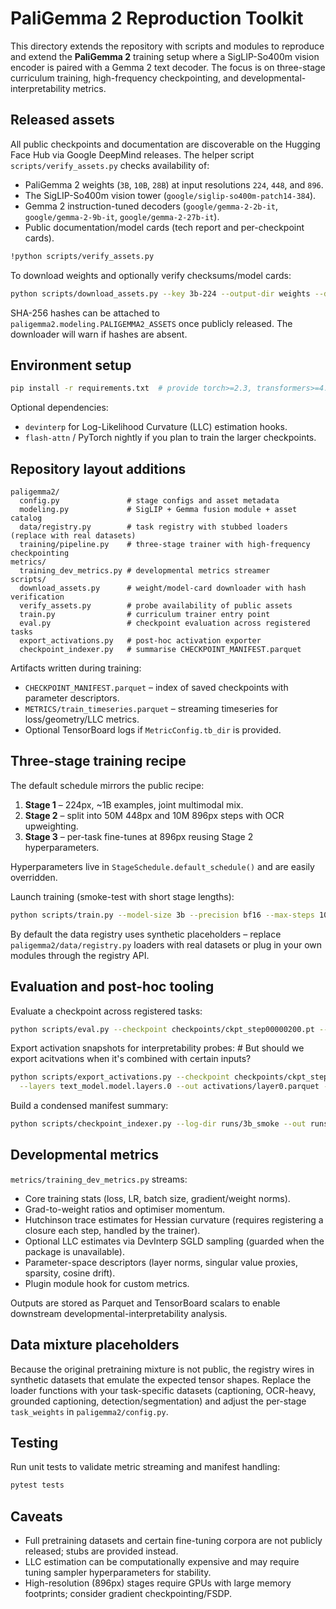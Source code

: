 # PaliGemma 2 Reproduction Toolkit

This directory extends the repository with scripts and modules to reproduce and extend the **PaliGemma 2** training setup where a SigLIP-So400m vision encoder is paired with a Gemma 2 text decoder. The focus is on three-stage curriculum training, high-frequency checkpointing, and developmental-interpretability metrics.

## Released assets

All public checkpoints and documentation are discoverable on the Hugging Face Hub via Google DeepMind releases. The helper script `scripts/verify_assets.py` checks availability of:

- PaliGemma 2 weights (`3B`, `10B`, `28B`) at input resolutions `224`, `448`, and `896`.
- The SigLIP-So400m vision tower (`google/siglip-so400m-patch14-384`).
- Gemma 2 instruction-tuned decoders (`google/gemma-2-2b-it`, `google/gemma-2-9b-it`, `google/gemma-2-27b-it`).
- Public documentation/model cards (tech report and per-checkpoint cards).

```bash
!python scripts/verify_assets.py
```

To download weights and optionally verify checksums/model cards:

```bash
python scripts/download_assets.py --key 3b-224 --output-dir weights --dump-card
```

SHA-256 hashes can be attached to `paligemma2.modeling.PALIGEMMA2_ASSETS` once publicly released. The downloader will warn if hashes are absent.

## Environment setup

```bash
pip install -r requirements.txt  # provide torch>=2.3, transformers>=4.41, huggingface_hub, pandas, pyarrow, tensorboard
```

Optional dependencies:

- `devinterp` for Log-Likelihood Curvature (LLC) estimation hooks.
- `flash-attn` / PyTorch nightly if you plan to train the larger checkpoints.

## Repository layout additions

```
paligemma2/
  config.py               # stage configs and asset metadata
  modeling.py             # SigLIP + Gemma fusion module + asset catalog
  data/registry.py        # task registry with stubbed loaders (replace with real datasets)
  training/pipeline.py    # three-stage trainer with high-frequency checkpointing
metrics/
  training_dev_metrics.py # developmental metrics streamer
scripts/
  download_assets.py      # weight/model-card downloader with hash verification
  verify_assets.py        # probe availability of public assets
  train.py                # curriculum trainer entry point
  eval.py                 # checkpoint evaluation across registered tasks
  export_activations.py   # post-hoc activation exporter
  checkpoint_indexer.py   # summarise CHECKPOINT_MANIFEST.parquet
```

Artifacts written during training:

- `CHECKPOINT_MANIFEST.parquet` – index of saved checkpoints with parameter descriptors.
- `METRICS/train_timeseries.parquet` – streaming timeseries for loss/geometry/LLC metrics.
- Optional TensorBoard logs if `MetricConfig.tb_dir` is provided.

## Three-stage training recipe

The default schedule mirrors the public recipe:

1. **Stage 1** – 224px, ~1B examples, joint multimodal mix.
2. **Stage 2** – split into 50M 448px and 10M 896px steps with OCR upweighting.
3. **Stage 3** – per-task fine-tunes at 896px reusing Stage 2 hyperparameters.

Hyperparameters live in `StageSchedule.default_schedule()` and are easily overridden.

Launch training (smoke-test with short stage lengths):

```bash
python scripts/train.py --model-size 3b --precision bf16 --max-steps 10 --save-every 5 --log-dir runs/3b_smoke
```

By default the data registry uses synthetic placeholders – replace `paligemma2/data/registry.py` loaders with real datasets or plug in your own modules through the registry API.

## Evaluation and post-hoc tooling

Evaluate a checkpoint across registered tasks:

```bash
python scripts/eval.py --checkpoint checkpoints/ckpt_step00000200.pt --model-size 3b --resolution 448
```

Export activation snapshots for interpretability probes: # But should we export acitvations when it's combined with certain inputs?

```bash
python scripts/export_activations.py --checkpoint checkpoints/ckpt_step00000200.pt \
  --layers text_model.model.layers.0 --out activations/layer0.parquet --batches 4
```

Build a condensed manifest summary:

```bash
python scripts/checkpoint_indexer.py --log-dir runs/3b_smoke --out runs/3b_smoke/manifest_summary.json
```

## Developmental metrics

`metrics/training_dev_metrics.py` streams:

- Core training stats (loss, LR, batch size, gradient/weight norms).
- Grad-to-weight ratios and optimiser momentum.
- Hutchinson trace estimates for Hessian curvature (requires registering a closure each step, handled by the trainer).
- Optional LLC estimates via DevInterp SGLD sampling (guarded when the package is unavailable).
- Parameter-space descriptors (layer norms, singular value proxies, sparsity, cosine drift).
- Plugin module hook for custom metrics.

Outputs are stored as Parquet and TensorBoard scalars to enable downstream developmental-interpretability analysis.

## Data mixture placeholders

Because the original pretraining mixture is not public, the registry wires in synthetic datasets that emulate the expected tensor shapes. Replace the loader functions with your task-specific datasets (captioning, OCR-heavy, grounded captioning, detection/segmentation) and adjust the per-stage `task_weights` in `paligemma2/config.py`.

## Testing

Run unit tests to validate metric streaming and manifest handling:

```bash
pytest tests
```

## Caveats

- Full pretraining datasets and certain fine-tuning corpora are not publicly released; stubs are provided instead.
- LLC estimation can be computationally expensive and may require tuning sampler hyperparameters for stability.
- High-resolution (896px) stages require GPUs with large memory footprints; consider gradient checkpointing/FSDP.

